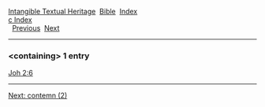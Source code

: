 [Intangible Textual Heritage](../../index)  [Bible](../index) 
[Index](index)   
[c Index](_c_)  
  [Previous](c02507)  [Next](c02509) 

------------------------------------------------------------------------

### &lt;containing&gt; 1 entry

[Joh 2:6](../kjv/joh002.htm#006)  

------------------------------------------------------------------------

[Next: contemn (2)](c02509)
